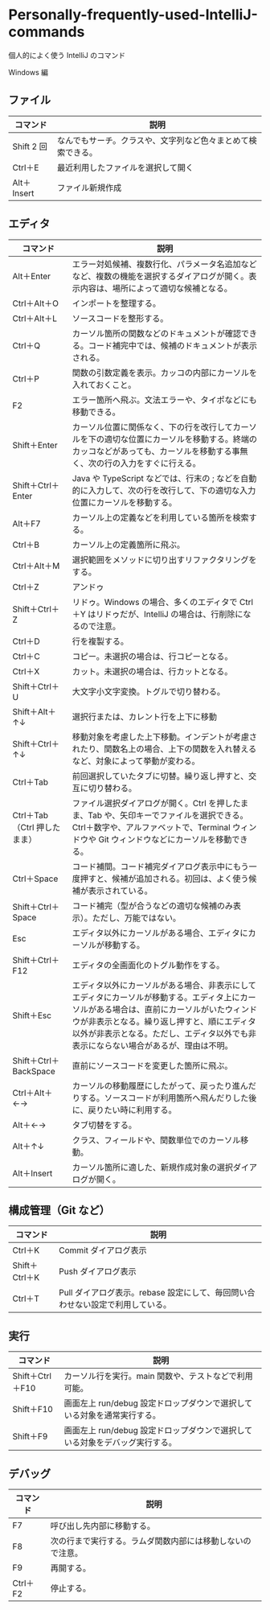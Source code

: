 # Personally-frequently-used-IntelliJ-commands
個人的によく使う IntelliJ のコマンド

Windows 編


## ファイル

| コマンド | 説明 |
| ---- | ---- |
| Shift 2 回 | なんでもサーチ。クラスや、文字列など色々まとめて検索できる。 |
| Ctrl＋E | 最近利用したファイルを選択して開く |
| Alt＋Insert | ファイル新規作成 |


## エディタ

| コマンド | 説明 |
| ---- | ---- |
| Alt＋Enter | エラー対処候補、複数行化、パラメータ名追加などなど、複数の機能を選択するダイアログが開く。表示内容は、場所によって適切な候補となる。 |
| Ctrl＋Alt＋O | インポートを整理する。 |
| Ctrl＋Alt＋L | ソースコードを整形する。 |
| Ctrl＋Q | カーソル箇所の関数などのドキュメントが確認できる。コード補完中では、候補のドキュメントが表示される。 |
| Ctrl＋P | 関数の引数定義を表示。カッコの内部にカーソルを入れておくこと。 |
| F2 | エラー箇所へ飛ぶ。文法エラーや、タイポなどにも移動できる。 |
| Shift＋Enter | カーソル位置に関係なく、下の行を改行してカーソルを下の適切な位置にカーソルを移動する。終端のカッコなどがあっても、カーソルを移動する事無く、次の行の入力をすぐに行える。 |
| Shift＋Ctrl＋Enter | Java や TypeScript などでは、行末の ; などを自動的に入力して、次の行を改行して、下の適切な入力位置にカーソルを移動する。 |
| Alt＋F7 | カーソル上の定義などを利用している箇所を検索する。 |
| Ctrl＋B | カーソル上の定義箇所に飛ぶ。 |
| Ctrl＋Alt＋M | 選択範囲をメソッドに切り出すリファクタリングをする。 |
| Ctrl＋Z | アンドゥ |
| Shift＋Ctrl＋Z | リドゥ。Windows の場合、多くのエディタで Ctrl＋Y はリドゥだが、IntelliJ の場合は、行削除になるので注意。 |
| Ctrl＋D | 行を複製する。 |
| Ctrl＋C | コピー。未選択の場合は、行コピーとなる。 |
| Ctrl＋X | カット。未選択の場合は、行カットとなる。 |
| Shift＋Ctrl＋U | 大文字小文字変換。トグルで切り替わる。 |
| Shift＋Alt＋↑↓ | 選択行または、カレント行を上下に移動 |
| Shift＋Ctrl＋↑↓ | 移動対象を考慮した上下移動。インデントが考慮されたり、関数名上の場合、上下の関数を入れ替えるなど、対象によって挙動が変わる。 |
| Ctrl＋Tab | 前回選択していたタブに切替。繰り返し押すと、交互に切り替わる。 |
| Ctrl＋Tab（Ctrl 押したまま） | ファイル選択ダイアログが開く。Ctrl を押したまま、Tab や、矢印キーでファイルを選択できる。Ctrl＋数字や、アルファベットで、Terminal ウィンドウや Git ウィンドウなどにカーソルを移動できる。 |
| Ctrl＋Space | コード補間。コード補完ダイアログ表示中にもう一度押すと、候補が追加される。初回は、よく使う候補が表示されている。 |
| Shift＋Ctrl＋Space | コード補完（型が合うなどの適切な候補のみ表示）。ただし、万能ではない。 |
| Esc | エディタ以外にカーソルがある場合、エディタにカーソルが移動する。 |
| Shift＋Ctrl＋F12 | エディタの全画面化のトグル動作をする。 |
| Shift＋Esc | エディタ以外にカーソルがある場合、非表示にしてエディタにカーソルが移動する。エディタ上にカーソルがある場合は、直前にカーソルがいたウィンドウが非表示となる。繰り返し押すと、順にエディタ以外が非表示となる。ただし、エディタ以外でも非表示にならない場合があるが、理由は不明。 |
| Shift＋Ctrl＋BackSpace | 直前にソースコードを変更した箇所に飛ぶ。 |
| Ctrl＋Alt＋←→ | カーソルの移動履歴にしたがって、戻ったり進んだりする。ソースコードが利用箇所へ飛んだりした後に、戻りたい時に利用する。 |
| Alt＋←→ | タブ切替をする。 |
| Alt＋↑↓ | クラス、フィールドや、関数単位でのカーソル移動。 |
| Alt＋Insert | カーソル箇所に適した、新規作成対象の選択ダイアログが開く。 |


## 構成管理（Git など）

| コマンド | 説明 |
| ---- | ---- |
| Ctrl＋K | Commit ダイアログ表示 |
| Shift＋Ctrl＋K | Push ダイアログ表示 |
| Ctrl＋T | Pull ダイアログ表示。rebase 設定にして、毎回問い合わせない設定で利用している。 |


## 実行

| コマンド | 説明 |
| ---- | ---- |
| Shift＋Ctrl＋F10 | カーソル行を実行。main 関数や、テストなどで利用可能。 |
| Shift＋F10 | 画面左上 run/debug 設定ドロップダウンで選択している対象を通常実行する。 |
| Shift＋F9 | 画面左上 run/debug 設定ドロップダウンで選択している対象をデバッグ実行する。 |


## デバッグ

| コマンド | 説明 |
| ---- | ---- |
| F7 | 呼び出し先内部に移動する。 |
| F8 | 次の行まで実行する。ラムダ関数内部には移動しないので注意。 |
| F9 | 再開する。 |
| Ctrl＋F2 | 停止する。 |
